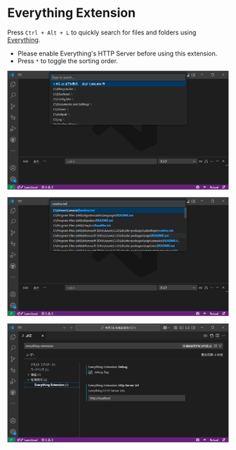 # Everything Extension

Press `Ctrl + Alt + L` to quickly search for files and folders using [Everything](https://www.voidtools.com/).

- Please enable Everything's HTTP Server before using this extension.
- Press `*` to toggle the sorting order.

![ee01](https://github.com/taizod1024/vscode-everything-extension/blob/main/images/ee01.png?raw=true)

![ee02](https://github.com/taizod1024/vscode-everything-extension/blob/main/images/ee02.png?raw=true)

![ee03](https://github.com/taizod1024/vscode-everything-extension/blob/main/images/ee03.png?raw=true)
